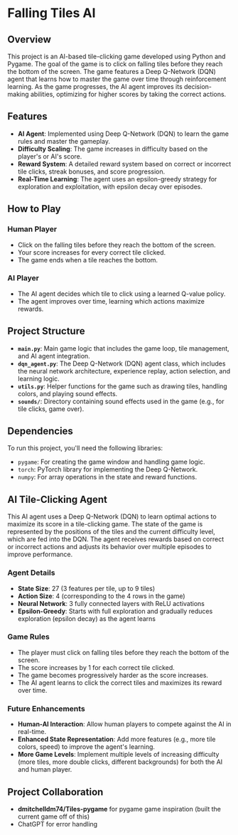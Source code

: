 # Falling Tiles AI 

## Overview

This project is an AI-based tile-clicking game developed using Python and Pygame. The goal of the game is to click on falling tiles before they reach the bottom of the screen. The game features a Deep Q-Network (DQN) agent that learns how to master the game over time through reinforcement learning. As the game progresses, the AI agent improves its decision-making abilities, optimizing for higher scores by taking the correct actions.

## Features

- **AI Agent**: Implemented using Deep Q-Network (DQN) to learn the game rules and master the gameplay.
- **Difficulty Scaling**: The game increases in difficulty based on the player's or AI's score.
- **Reward System**: A detailed reward system based on correct or incorrect tile clicks, streak bonuses, and score progression.
- **Real-Time Learning**: The agent uses an epsilon-greedy strategy for exploration and exploitation, with epsilon decay over episodes.

## How to Play

### Human Player
- Click on the falling tiles before they reach the bottom of the screen. 
- Your score increases for every correct tile clicked. 
- The game ends when a tile reaches the bottom.

### AI Player
- The AI agent decides which tile to click using a learned Q-value policy.
- The agent improves over time, learning which actions maximize rewards.

## Project Structure

- **`main.py`**: Main game logic that includes the game loop, tile management, and AI agent integration.
- **`dqn_agent.py`**: The Deep Q-Network (DQN) agent class, which includes the neural network architecture, experience replay, action selection, and learning logic.
- **`utils.py`**: Helper functions for the game such as drawing tiles, handling colors, and playing sound effects.
- **`sounds/`**: Directory containing sound effects used in the game (e.g., for tile clicks, game over).
  
## Dependencies

To run this project, you'll need the following libraries:

- `pygame`: For creating the game window and handling game logic.
- `torch`: PyTorch library for implementing the Deep Q-Network.
- `numpy`: For array operations in the state and reward functions.

## AI Tile-Clicking Agent

This AI agent uses a Deep Q-Network (DQN) to learn optimal actions to maximize its score in a tile-clicking game. The state of the game is represented by the positions of the tiles and the current difficulty level, which are fed into the DQN. The agent receives rewards based on correct or incorrect actions and adjusts its behavior over multiple episodes to improve performance.

### Agent Details
- **State Size**: 27 (3 features per tile, up to 9 tiles)
- **Action Size**: 4 (corresponding to the 4 rows in the game)
- **Neural Network**: 3 fully connected layers with ReLU activations
- **Epsilon-Greedy**: Starts with full exploration and gradually reduces exploration (epsilon decay) as the agent learns

### Game Rules
- The player must click on falling tiles before they reach the bottom of the screen.
- The score increases by 1 for each correct tile clicked.
- The game becomes progressively harder as the score increases.
- The AI agent learns to click the correct tiles and maximizes its reward over time.

### Future Enhancements
- **Human-AI Interaction**: Allow human players to compete against the AI in real-time.
- **Enhanced State Representation**: Add more features (e.g., more tile colors, speed) to improve the agent's learning.
- **More Game Levels**: Implement multiple levels of increasing difficulty (more tiles, more double clicks, different backgrounds) for both the AI and human player.

## Project Collaboration
- **dmitchelldm74/Tiles-pygame** for pygame game inspiration (built the current game off of this)
- ChatGPT for error handling
